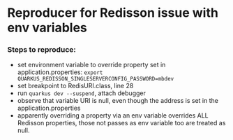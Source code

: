 # Reproducer for Redisson issue with env variables

### Steps to reproduce:

* set environment variable to override property set in application.properties:
  `export QUARKUS_REDISSON_SINGLESERVERCONFIG_PASSWORD=mbdev`
* set breakpoint to RedisURI.class, line 28
* run `quarkus dev --suspend`, attach debugger
* observe that variable URI is null, even though the address is set in the application.properties
* apparently overriding a property via an env variable overrides ALL Redisson properties, those
  not passes as env variable too are treated as null.